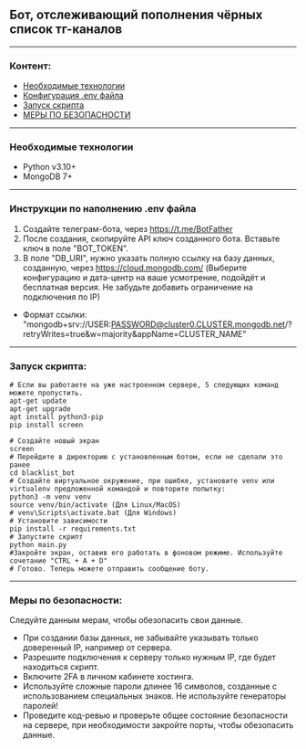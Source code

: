 ## Бот, отслеживающий пополнения чёрных список тг-каналов

---

### Контент:

* [Необходимые технологии](#необходимые-технологии)
* [Конфигурация .env файла](#инструкции-по-наполнению-env-файла)
* [Запуск скрипта](#запуск-скрипта)
* [МЕРЫ ПО БЕЗОПАСНОСТИ](#меры-по-безопасности)

---

### Необходимые технологии

- Python v3.10+
- MongoDB 7+

---

### Инструкции по наполнению .env файла

1. Создайте телеграм-бота, через https://t.me/BotFather
2. После создания, скопируйте API ключ созданного бота. Вставьте ключ в поле "BOT_TOKEN".
3. В поле "DB_URI", нужно указать полную ссылку на базу данных, созданную, через https://cloud.mongodb.com/ (Выберите конфигурацию и дата-центр на ваше усмотрение, подойдёт и бесплатная версия. Не забудьте добавить ограничение на подключения по IP)
- Формат ссылки: "mongodb+srv://USER:PASSWORD@cluster0.CLUSTER.mongodb.net/?retryWrites=true&w=majority&appName=CLUSTER_NAME"

---

### Запуск скрипта:

```
# Если вы работаете на уже настроенном сервере, 5 следующих команд можете пропустить.
apt-get update
apt-get upgrade
apt install python3-pip
pip install screen

# Создайте новый экран
screen
# Перейдите в директорию с установленным ботом, если не сделали это ранее
cd blacklist_bot
# Создайте виртуальное окружение, при ошибке, установите venv или virtualenv предложенной командой и повторите попытку:
python3 -m venv venv
source venv/bin/activate (Для Linux/MacOS)
# venv\Scripts\activate.bat (Для Windows)
# Установите зависимости
pip install -r requirements.txt
# Запустите скрипт
python main.py
#Закройте экран, оставив его работать в фоновом режиме. Используйте сочетание "CTRL + A + D"
# Готово. Теперь можете отправить сообщение боту.
```

---

### Меры по безопасности:
Следуйте данным мерам, чтобы обезопасить свои данные.

- При создании базы данных, не забывайте указывать только доверенный IP, например от сервера.
- Разрешите подключения к серверу только нужным IP, где будет находиться скрипт.
- Включите 2FA в личном кабинете хостинга.
- Используйте сложные пароли длинее 16 символов, созданные с использованием специальных знаков. Не используйте генераторы паролей!
- Проведите код-ревью и проверьте общее состояние безопасности на сервере, при необходимости закройте порты, чтобы обезопасить данные.